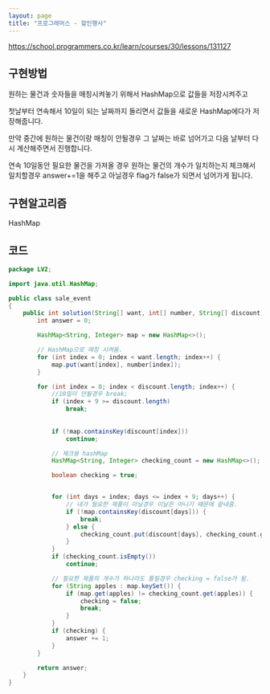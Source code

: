 ```yaml
---
layout: page
title: "프로그래머스 - 할인행사"
---
```




https://school.programmers.co.kr/learn/courses/30/lessons/131127





## 구현방법

원하는 물건과 숫자들을 매칭시켜놓기 위해서 HashMap으로 값들을 저장시켜주고

첫날부터 연속해서 10일이 되는 날짜까지 돌리면서 값들을 새로운 HashMap에다가 저장해줍니다.

만약 중간에 원하는 물건이랑 매칭이 안될경우 그 날짜는 바로 넘어가고 다음 날부터 다시 계산해주면서 진행합니다.

연속 10일동안 필요한 물건을 가져올 경우 원하는 물건의 개수가 일치하는지 체크해서 일치할경우 answer+=1을 해주고 아닐경우 flag가 false가 되면서 넘어가게 됩니다.

## 구현알고리즘

HashMap


## 코드



```java
package LV2;

import java.util.HashMap;

public class sale_event
{
	public int solution(String[] want, int[] number, String[] discount) {
		int answer = 0;

		HashMap<String, Integer> map = new HashMap<>();

		// HashMap으로 매칭 시켜둠.
		for (int index = 0; index < want.length; index++) {
			map.put(want[index], number[index]);
		}

		for (int index = 0; index < discount.length; index++) {
			//10일이 안될경우 break;
			if (index + 9 >= discount.length)
				break;
			
			
			if (!map.containsKey(discount[index]))
				continue;

			// 체크용 hashMap
			HashMap<String, Integer> checking_count = new HashMap<>();

			boolean checking = true;


			for (int days = index; days <= index + 9; days++) {
				// 내가 필요한 제품이 아닐경우 이날은 아니기 떄문에 끝내줌.
				if (!map.containsKey(discount[days])) {
					break;
				} else {
					checking_count.put(discount[days], checking_count.getOrDefault(discount[days], 0) + 1);
				}
			}
			if (checking_count.isEmpty())
				continue;

			// 필요한 제품의 개수가 하나라도 틀릴경우 checking = false가 됨.
			for (String apples : map.keySet()) {
				if (map.get(apples) != checking_count.get(apples)) {
					checking = false;
					break;
				}
			}
			if (checking) {
				answer += 1;
			}
		}

		return answer;
	}
}
```

